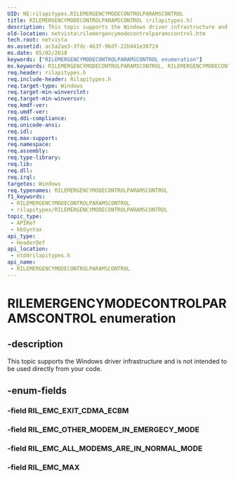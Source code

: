 ```yaml
---
UID: NE:rilapitypes.RILEMERGENCYMODECONTROLPARAMSCONTROL
title: RILEMERGENCYMODECONTROLPARAMSCONTROL (rilapitypes.h)
description: This topic supports the Windows driver infrastructure and is not intended to be used directly from your code.
old-location: netvista\rilemergencymodecontrolparamscontrol.htm
tech.root: netvista
ms.assetid: ac5a2ae3-3fdc-463f-96df-22b441e38724
ms.date: 05/02/2018
keywords: ["RILEMERGENCYMODECONTROLPARAMSCONTROL enumeration"]
ms.keywords: RILEMERGENCYMODECONTROLPARAMSCONTROL, RILEMERGENCYMODECONTROLPARAMSCONTROL enumeration [Network Drivers Starting with Windows Vista], RIL_EMC_ALL_MODEMS_ARE_IN_NORMAL_MODE, RIL_EMC_MAX, RIL_EMC_OTHER_MODEM_IN_EMERGECY_MODE, netvista.rilemergencymodecontrolparamscontrol, ntddrilapitypes/RILEMERGENCYMODECONTROLPARAMSCONTROL, ntddrilapitypes/RIL_EMC_ALL_MODEMS_ARE_IN_NORMAL_MODE, ntddrilapitypes/RIL_EMC_MAX, ntddrilapitypes/RIL_EMC_OTHER_MODEM_IN_EMERGECY_MODE
req.header: rilapitypes.h
req.include-header: Rilapitypes.h
req.target-type: Windows
req.target-min-winverclnt: 
req.target-min-winversvr: 
req.kmdf-ver: 
req.umdf-ver: 
req.ddi-compliance: 
req.unicode-ansi: 
req.idl: 
req.max-support: 
req.namespace: 
req.assembly: 
req.type-library: 
req.lib: 
req.dll: 
req.irql: 
targetos: Windows
req.typenames: RILEMERGENCYMODECONTROLPARAMSCONTROL
f1_keywords:
 - RILEMERGENCYMODECONTROLPARAMSCONTROL
 - rilapitypes/RILEMERGENCYMODECONTROLPARAMSCONTROL
topic_type:
 - APIRef
 - kbSyntax
api_type:
 - HeaderDef
api_location:
 - ntddrilapitypes.h
api_name:
 - RILEMERGENCYMODECONTROLPARAMSCONTROL
---
```


# RILEMERGENCYMODECONTROLPARAMSCONTROL enumeration


## -description

This topic supports the Windows driver infrastructure and is not intended to be used directly from your code.

## -enum-fields

### -field RIL_EMC_EXIT_CDMA_ECBM

### -field RIL_EMC_OTHER_MODEM_IN_EMERGECY_MODE

### -field RIL_EMC_ALL_MODEMS_ARE_IN_NORMAL_MODE

### -field RIL_EMC_MAX

